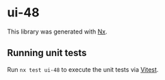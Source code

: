 # ui-48

This library was generated with [Nx](https://nx.dev).

## Running unit tests

Run `nx test ui-48` to execute the unit tests via [Vitest](https://vitest.dev/).
